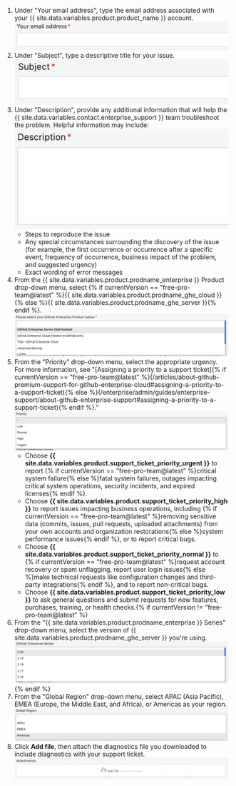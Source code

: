1. Under "Your email address", type the email address associated with your {{ site.data.variables.product.product_name }} account.
  ![Your email address field](/assets/images/enterprise/support/support-ticket-email-address-field.png)
1. Under "Subject", type a descriptive title for your issue.
  ![Subject field](/assets/images/enterprise/support/support-ticket-subject-field.png)
1. Under "Description", provide any additional information that will help the {{ site.data.variables.contact.enterprise_support }} team troubleshoot the problem. Helpful information may include:
    ![Description field](/assets/images/enterprise/support/support-ticket-description-field.png)
    - Steps to reproduce the issue
    - Any special circumstances surrounding the discovery of the issue (for example, the first occurrence or occurrence after a specific event, frequency of occurrence, business impact of the problem, and suggested urgency)
    - Exact wording of error messages
1. From the {{ site.data.variables.product.prodname_enterprise }} Product drop-down menu, select {% if currentVersion == "free-pro-team@latest" %}{{ site.data.variables.product.prodname_ghe_cloud }}{% else %}{{ site.data.variables.product.prodname_ghe_server }}{% endif %}.
  ![Priority drop-down menu](/assets/images/enterprise/support/support-ticket-ghe-product.png)
1. From the "Priority" drop-down menu, select the appropriate urgency. For more information, see "[Assigning a priority to a support ticket]{% if currentVersion == "free-pro-team@latest" %}(/articles/about-github-premium-support-for-github-enterprise-cloud#assigning-a-priority-to-a-support-ticket){% else %}(/enterprise/admin/guides/enterprise-support/about-github-enterprise-support#assigning-a-priority-to-a-support-ticket){% endif %}."
    ![Priority drop-down menu](/assets/images/enterprise/support/support-ticket-priority.png)
    - Choose **{{ site.data.variables.product.support_ticket_priority_urgent }}** to report {% if currentVersion == "free-pro-team@latest" %}critical system failure{% else %}fatal system failures, outages impacting critical system operations, security incidents, and expired licenses{% endif %}.
    - Choose **{{ site.data.variables.product.support_ticket_priority_high }}** to report issues impacting business operations, including {% if currentVersion == "free-pro-team@latest" %}removing sensitive data (commits, issues, pull requests, uploaded attachments) from your own accounts and organization restorations{% else %}system performance issues{% endif %}, or to report critical bugs.
    - Choose **{{ site.data.variables.product.support_ticket_priority_normal }}** to {% if currentVersion == "free-pro-team@latest" %}request account recovery or spam unflagging, report user login issues{% else %}make technical requests like configuration changes and third-party integrations{% endif %}, and to report non-critical bugs.
    - Choose **{{ site.data.variables.product.support_ticket_priority_low }}** to ask general questions and submit requests for new features, purchases, training, or health checks.{% if currentVersion != "free-pro-team@latest" %}
1. From the "{{ site.data.variables.product.prodname_enterprise }} Series" drop-down menu, select the version of {{ site.data.variables.product.prodname_ghe_server }} you're using.
  ![{{ site.data.variables.product.prodname_enterprise }} Series drop-down menu](/assets/images/enterprise/support/support-ticket-ghes-series.png)
{% endif %}
1. From the "Global Region" drop-down menu, select APAC (Asia Pacific), EMEA (Europe, the Middle East, and Africa), or Americas as your region.
  ![Global Region drop-down menu](/assets/images/enterprise/support/support-ticket-global-region.png)
1. Click **Add file**, then attach the diagnostics file you downloaded to include diagnostics with your support ticket.
  ![Add file button](/assets/images/enterprise/support/support-ticket-add-file.png)
